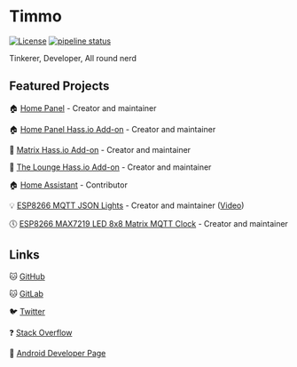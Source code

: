 # Timmo

[![License](https://img.shields.io/github/license/timmo001/timmo001.github.io.svg)](https://github.com/timmo001/timmo001.github.io/blob/source/LICENSE.md)
[![pipeline status](https://gitlab.com/timmo/timmo001.github.io/badges/source/pipeline.svg)](https://gitlab.com/timmo/timmo001.github.io/commits/source)

Tinkerer, Developer, All round nerd

## Featured Projects

:house: [Home Panel] - Creator and maintainer

:house: [Home Panel Hass.io Add-on] - Creator and maintainer

:speech_balloon: [Matrix Hass.io Add-on] - Creator and maintainer

:speech_balloon: [The Lounge Hass.io Add-on] - Creator and maintainer

:house: [Home Assistant] - Contributor

:bulb: [ESP8266 MQTT JSON Lights] - Creator and maintainer
 ([Video])

:clock5: [ESP8266 MAX7219 LED 8x8 Matrix MQTT Clock] - Creator and maintainer

## Links

:cat: [GitHub]

:cat: [GitLab]

:bird: [Twitter]

:question: [Stack Overflow]

:candy: [Android Developer Page]

[Home Panel]: https://git.timmo.xyz/home-panel
[Home Panel Hass.io Add-on]: https://github.com/hassio-addons/addon-home-panel
[Matrix Hass.io Add-on]: https://github.com/hassio-addons/addon-matrix
[The Lounge Hass.io Add-on]: https://github.com/hassio-addons/addon-thelounge
[Home Assistant]: https://github.com/home-assistant/home-assistant
[ESP8266 MQTT JSON Lights]: https://github.com/timmo001/ESP8266-MQTT-JSON-Lights
[Video]: https://youtu.be/gas0h9pCgSs
[ESP8266 MAX7219 LED 8x8 Matrix MQTT Clock]: https://github.com/timmo001/ESP8266-LED-Matrix-MQTT-Sign
[GitHub]: https://github.com/timmo001
[GitLab]: https://gitlab.com/timmo
[Twitter]: https://twitter.com/timmo001
[Android Developer Page]: https://play.google.com/store/apps/dev?id=5292588541115872750
[Stack Overflow]: https://stackoverflow.com/users/1888770/timmo
